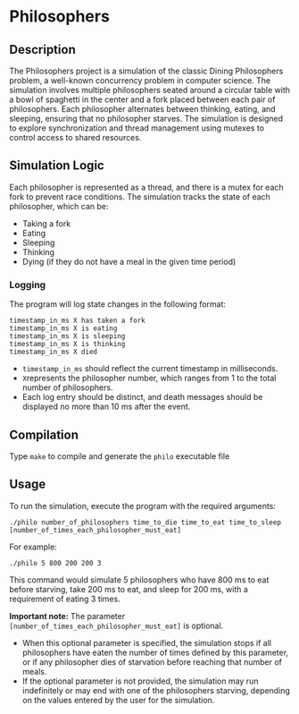 <h1>Philosophers</h1>

<h2>Description</h2>

<p>The Philosophers project is a simulation of the classic Dining Philosophers problem, a well-known concurrency problem in computer science. The simulation involves multiple philosophers seated around a circular table with a bowl of spaghetti in the center and a fork placed between each pair of philosophers. Each philosopher alternates between thinking, eating, and sleeping, ensuring that no philosopher starves. The simulation is designed to explore synchronization and thread management using mutexes to control access to shared resources.</p>

<h2>Simulation Logic</h2>

Each philosopher is represented as a thread, and there is a mutex for each fork to prevent race conditions.
The simulation tracks the state of each philosopher, which can be:
<ul>
  <li>Taking a fork</li>
  <li>Eating</li>
  <li>Sleeping</li>
  <li>Thinking</li>
  <li>Dying (if they do not have a meal in the given time period)</li>
</ul>

<h3>Logging</h3>
<p>The program will log state changes in the following format:</p>
<pre><code>timestamp_in_ms X has taken a fork
timestamp_in_ms X is eating
timestamp_in_ms X is sleeping
timestamp_in_ms X is thinking
timestamp_in_ms X died</code></pre>

<ul>
  <li><code>timestamp_in_ms</code> should reflect the current timestamp in milliseconds.</li>
  <li><code>X</code>represents the philosopher number, which ranges from 1 to the total number of philosophers.</li>
  <li>Each log entry should be distinct, and death messages should be displayed no more than 10 ms after the event.</li>
</ul>

<h2>Compilation</h2>
Type <code>make</code> to compile and generate the <code>philo</code> executable file

<h2>Usage</h2>
<p>To run the simulation, execute the program with the required arguments:</p>
<pre><code>./philo number_of_philosophers time_to_die time_to_eat time_to_sleep [number_of_times_each_philosopher_must_eat]</code></pre>

<p>For example:</p>
<pre><code>./philo 5 800 200 200 3</code></pre>

<p>This command would simulate 5 philosophers who have 800 ms to eat before starving, take 200 ms to eat, and sleep for 200 ms, with a requirement of eating 3 times.</p>
<p><strong>Important note:</strong> The parameter <code>[number_of_times_each_philosopher_must_eat]</code> is optional. 
<ul>
  <li>When this optional parameter is specified, the simulation stops if all philosophers have eaten the number of times defined by this parameter, or if any philosopher dies of starvation before reaching that number of meals.</li>
  <li> If the optional parameter is not provided, the simulation may run indefinitely or may end with one of the philosophers starving, depending on the values entered by the user for the simulation.</li>
</ul></p>

